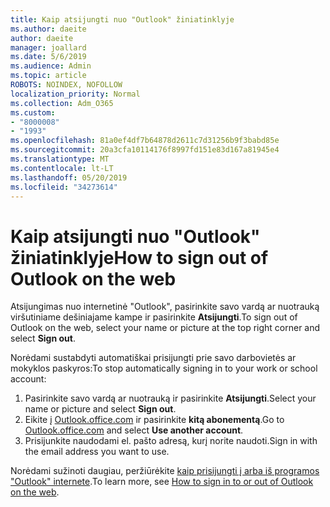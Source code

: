 ```yaml
---
title: Kaip atsijungti nuo "Outlook" žiniatinklyje
ms.author: daeite
author: daeite
manager: joallard
ms.date: 5/6/2019
ms.audience: Admin
ms.topic: article
ROBOTS: NOINDEX, NOFOLLOW
localization_priority: Normal
ms.collection: Adm_O365
ms.custom:
- "8000008"
- "1993"
ms.openlocfilehash: 81a0ef4df7b64878d2611c7d31256b9f3babd85e
ms.sourcegitcommit: 20a3cfa10114176f8997fd151e83d167a81945e4
ms.translationtype: MT
ms.contentlocale: lt-LT
ms.lasthandoff: 05/20/2019
ms.locfileid: "34273614"
---
```

# <a name="how-to-sign-out-of-outlook-on-the-web"></a><span data-ttu-id="19aaf-102">Kaip atsijungti nuo "Outlook" žiniatinklyje</span><span class="sxs-lookup"><span data-stu-id="19aaf-102">How to sign out of Outlook on the web</span></span>

<span data-ttu-id="19aaf-103">Atsijungimas nuo internetinė "Outlook", pasirinkite savo vardą ar nuotrauką viršutiniame dešiniajame kampe ir pasirinkite **Atsijungti**.</span><span class="sxs-lookup"><span data-stu-id="19aaf-103">To sign out of Outlook on the web, select your name or picture at the top right corner and select **Sign out**.</span></span>

<span data-ttu-id="19aaf-104">Norėdami sustabdyti automatiškai prisijungti prie savo darbovietės ar mokyklos paskyros:</span><span class="sxs-lookup"><span data-stu-id="19aaf-104">To stop automatically signing in to your work or school account:</span></span>

1. <span data-ttu-id="19aaf-105">Pasirinkite savo vardą ar nuotrauką ir pasirinkite **Atsijungti**.</span><span class="sxs-lookup"><span data-stu-id="19aaf-105">Select your name or picture and select **Sign out**.</span></span>
1. <span data-ttu-id="19aaf-106">Eikite į [Outlook.office.com](https://outlook.office.com/) ir pasirinkite **kitą abonementą**.</span><span class="sxs-lookup"><span data-stu-id="19aaf-106">Go to [Outlook.office.com](https://outlook.office.com/) and select **Use another account**.</span></span>
1. <span data-ttu-id="19aaf-107">Prisijunkite naudodami el. pašto adresą, kurį norite naudoti.</span><span class="sxs-lookup"><span data-stu-id="19aaf-107">Sign in with the email address you want to use.</span></span>

<span data-ttu-id="19aaf-108">Norėdami sužinoti daugiau, peržiūrėkite [kaip prisijungti į arba iš programos "Outlook" internete](https://support.office.com/article/763fab4d-0138-4814-b450-37fc286bcb79).</span><span class="sxs-lookup"><span data-stu-id="19aaf-108">To learn more, see [How to sign in to or out of Outlook on the web](https://support.office.com/article/763fab4d-0138-4814-b450-37fc286bcb79).</span></span>